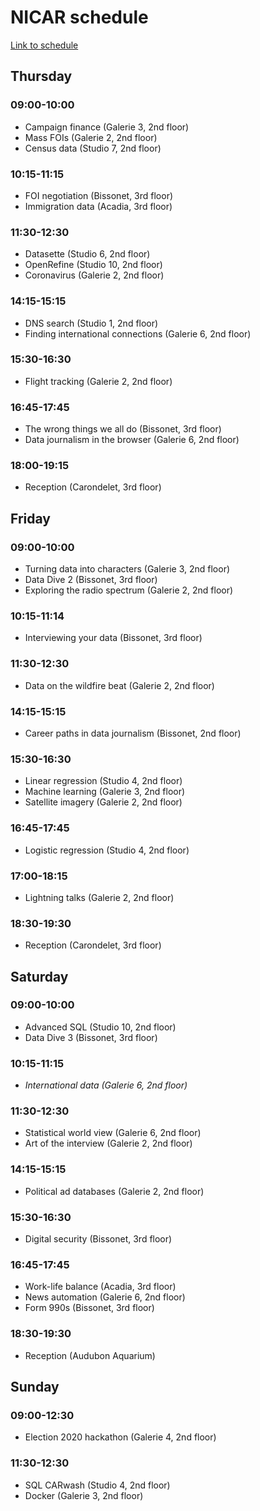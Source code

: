# NICAR schedule

[Link to schedule](https://ireapps.github.io/nicar-2020-schedule/)


## Thursday

### 09:00-10:00

- Campaign finance (Galerie 3, 2nd floor)
- Mass FOIs (Galerie 2, 2nd floor)
- Census data (Studio 7, 2nd floor)

### 10:15-11:15

- FOI negotiation (Bissonet, 3rd floor)
- Immigration data (Acadia, 3rd floor)

### 11:30-12:30

- Datasette (Studio 6, 2nd floor)
- OpenRefine (Studio 10, 2nd floor)
- Coronavirus (Galerie 2, 2nd floor)

### 14:15-15:15

- DNS search (Studio 1, 2nd floor)
- Finding international connections (Galerie 6, 2nd floor)

### 15:30-16:30

- Flight tracking (Galerie 2, 2nd floor)

### 16:45-17:45

- The wrong things we all do (Bissonet, 3rd floor)
- Data journalism in the browser (Galerie 6, 2nd floor)

### 18:00-19:15

- Reception (Carondelet, 3rd floor)


## Friday

### 09:00-10:00

- Turning data into characters (Galerie 3, 2nd floor)
- Data Dive 2 (Bissonet, 3rd floor)
- Exploring the radio spectrum (Galerie 2, 2nd floor)

### 10:15-11:14

- Interviewing your data (Bissonet, 3rd floor)

### 11:30-12:30

- Data on the wildfire beat (Galerie 2, 2nd floor)

### 14:15-15:15

- Career paths in data journalism (Bissonet, 2nd floor)

### 15:30-16:30

- Linear regression (Studio 4, 2nd floor)
- Machine learning (Galerie 3, 2nd floor)
- Satellite imagery (Galerie 2, 2nd floor)

### 16:45-17:45

- Logistic regression (Studio 4, 2nd floor)

### 17:00-18:15

- Lightning talks (Galerie 2, 2nd floor)

### 18:30-19:30

- Reception (Carondelet, 3rd floor)


## Saturday

### 09:00-10:00

- Advanced SQL (Studio 10, 2nd floor)
- Data Dive 3 (Bissonet, 3rd floor)

### 10:15-11:15

- *International data (Galerie 6, 2nd floor)*

### 11:30-12:30

- Statistical world view (Galerie 6, 2nd floor)
- Art of the interview (Galerie 2, 2nd floor)

### 14:15-15:15

- Political ad databases (Galerie 2, 2nd floor)

### 15:30-16:30

- Digital security (Bissonet, 3rd floor)

### 16:45-17:45

- Work-life balance (Acadia, 3rd floor)
- News automation (Galerie 6, 2nd floor)
- Form 990s (Bissonet, 3rd floor)

### 18:30-19:30

- Reception (Audubon Aquarium)

## Sunday

### 09:00-12:30

- Election 2020 hackathon (Galerie 4, 2nd floor)

### 11:30-12:30

- SQL CARwash (Studio 4, 2nd floor)
- Docker (Galerie 3, 2nd floor)
